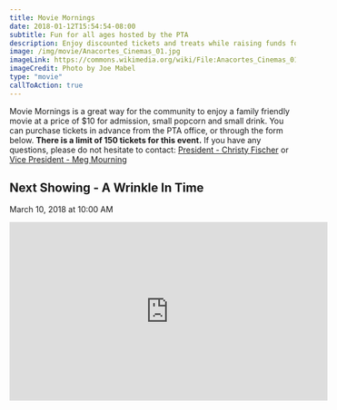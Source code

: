 ```yaml
---
title: Movie Mornings
date: 2018-01-12T15:54:54-08:00
subtitle: Fun for all ages hosted by the PTA
description: Enjoy discounted tickets and treats while raising funds for the Island View PTA.
image: /img/movie/Anacortes_Cinemas_01.jpg
imageLink: https://commons.wikimedia.org/wiki/File:Anacortes_Cinemas_01.jpg
imageCredit: Photo by Joe Mabel
type: "movie"
callToAction: true
---
```

Movie Mornings is a great way for the community to enjoy a family friendly movie at a price of $10 for admission, small popcorn and small drink. You can purchase tickets in advance from the PTA office, or through the form below. **There is a limit of 150 tickets for this event.** If you have any questions, please do not hesitate to contact: [President - Christy Fischer](mailto:president@islandviewpta.org) or [Vice President - Meg Mourning](mailto:vicepresident@islandviewpta.org)

## Next Showing - A Wrinkle In Time
March 10, 2018 at 10:00 AM

<iframe width="560" height="315" src="https://www.youtube.com/embed/UhZ56rcWwRQ?rel=0&amp;showinfo=0" frameborder="0" allow="autoplay; encrypted-media" allowfullscreen></iframe>